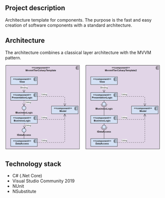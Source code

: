 

## Project description 

Architecture template for components. The purpose is the fast and easy creation of software components with a standard architecture.


## Architecture

The architecture combines a classical layer architecture with the MVVM pattern. 



 

![Architecture](GitHubResources/Mvvm4TierCsharpTemplates.png)  


## Technology stack

* C# (.Net Core)
* Visual Studio Community 2019
* NUnit
* NSubstitute
